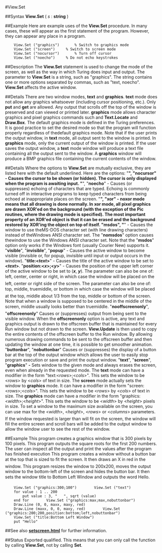 
#View.Set

##Syntax
**View.Set** ( _s_ : **string** )



##Example
Here are example uses of the **View.Set** procedure. In many cases, these will appear as the first statement of the program. However, they can appear any place in a program.


        View.Set ("graphics")       % Switch to graphics mode
        View.Set ("screen")     % Switch to screen mode
        View.Set ("nocursor")       % Turn off cursor
        View.Set ("noecho")     % Do not echo keystrokes
##Description
The **View.Set** statement is used to change the mode of the screen, as well as the way in which Turing does input and output. The parameter to **View.Set** is a string, such as "graphics". The string contains one or more options separated by commas, such as "text, noecho". **View.Set** affects the active window.



##Details
There are two window modes, **text** and **graphics**.
**text** mode does not allow any graphics whatsoever (including cursor positioning, etc.). Only **put** and **get** are allowed. Any output that scrolls off the top of the window is preserved and can viewed or printed later.
**graphics** mode allows character graphics and pixel graphics commands such and **Text.Locate** and **Draw.Box**.
The default graphics mode is defined in the Turing preferences. It is good practice to set the desired mode so that the program will function properly regardless of thedefault graphics mode. Note that if the user prints the output window, in **text** mode, all output sent to the window is printed. In **graphics** mode, only the current output of the window is printed. If the user saves the output window, a **text** mode window will produce a text file containing all the output sent to the window. A **graphics** window will produce a BMP graphics file containing the current contents of the window.



##Details
Where the options to **View.Set** are mutually exclusive, they are listed here with the default underlined. Here are the options: 
"****", "**nocursor**" - Causes the cursor to be shown (or hidden). The cursor is only displayed when the program is awaiting input.
"****", "**noecho**" - Causes (or suppresses) echoing of characters that are typed. Echoing is commonly turned off in interactive programs to keep typed characters from being echoed at inappropriate places on the screen.
"****", "**xor**" - **noxor** mode means that all drawing is done normally. In **xor** mode, all pixel graphics are drawn XOR'ed on the background (with the exception of the **Pic** routines, where the drawing mode is specified). The most important property of an XOR'ed object is that it can be erased and the background restored by XOR'ing the object on top of itself.
"**msdos**", "****" - Causes the window to use theMS-DOS character set (with line drawing characters) instead of theWindows ANSI character set.  The "**nomsdos**" option causes thewindow to use the Windows ANSI character set.  Note that the "**msdos**" option only works if the Windows font (usually Courier New) supports it.
"**visible**", "**invisible**", "**popup**" - Causes the active window to become visible (invisible or, for popup, invisible until input or output occurs in the window). 
"**title:<_text_>**" - Causes the title of the active window to be set to **<_text_>**. 
"**position:<_x_>;<_y_>**" - Causes the position of the upper left corner of the active window to be set to (_**x**_, _**y**_). The <x> parameter can also be one of: &#147;left&#148;, &#147;center&#148;, &#147;center&#148; or &#147;right&#148;, in which case the window will be placed on the left, center or right side of the screen. The <y> parameter can also be one of: &#147;top&#148;, &#147;middle&#148;, &#147;truemiddle&#148;, or &#147;bottom&#148; in which case the window will be placed at the top, middle about 1/3 from the top, middle or bottom of the screen. Note that when a window is supposed to be centered in the middle of the screen, &#147;middle&#148; usually looks better than &#147;truemiddle&#148;.
"**nooffscreenonly**", "**offscreenonly**"  Causes or (suppresses) output from being sent to the visible window. When the **offscreenonly** option is active, any text and graphics output is drawn to the offscreen buffer that is maintained for every Run window but not drawn to the screen. **View.Update** is then used to copy the entire contents of the offscreen buffer to the Run window. By allowing numerous drawing commands to be sent to the offscreen buffer and then updating the window at one time, it is possible to get smoother animation.
"**buttonbar**", "**nobuttonbar**"  Causes or (suppresses) the display of a button bar at the top of the output window which allows the user to easily stop program execution or save and print the output window.
"**text**", "**screen**", "**graphics**" **-** Sets window to the given mode and always erases the screen, even when already in the requested mode.
The **text** mode can have a modifier in the form "text:<_rows_>;<_cols_>". This sets the window to be <_rows_> by <_cols_> of text in size. 
The **screen** mode actually sets the window to **graphics** mode. It can have a modifier in the form "screen:<_rows_>;<_cols_>". This sets the window to be <_rows_> by <_cols_> of text in size. 
The **graphics** mode can have a modifier in the form "graphics:<_width_>;<_height_>". This sets the window to be <_width_> by <_height_> pixels in size.
To set a window to the maximum size available on the screen, you can use &#147;max&#148; for the <_width_>, <_height_>, <_rows_> or <_columns_> parameters. If the window requested is larger than will fit on the screen, the window will fill the entire screen and scroll bars will be added to the output window to allow the window user to see the rest of the window.



##Example
This program creates a graphics window that is 300 pixels by 100 pixels.
This program outputs the square roots for the first 200 numbers. The user can inspect all the output and print the values after the program has finished execution
This program creates a window without a button bar at the top that is sized to fit the screen. It then draws an &#147;X&#148; in red in the window.
This program resizes the window to 200x200, moves the output window to the bottom-left of the screen and hides the button bar. It then sets the window title to &#147;Bottom Left Window&#148; and outputs the word &#147;Hello&#148;.


        View.Set ("graphics:300;100")        View.Set ("text")
        for value : 1 .. 200
            put value : 3, "   ", sqrt (value)
        end for        View.Set ("graphics:max;max,nobuttonbar")
        Draw.Line (0, 0, maxx, maxy, red)
        Draw.Line (maxx, 0, 0, maxy, red)        View.Set ("graphics:200;200,position:bottom;left,nobuttonbar")
        View.Set ("title:Bottom Left Window")
        put "Hello"
##See also
**[setscreen.html](setscreen)** for further information. 



##Status
Exported qualified.
This means that you can only call the function by calling **View.Set**, not by calling **Set**.



